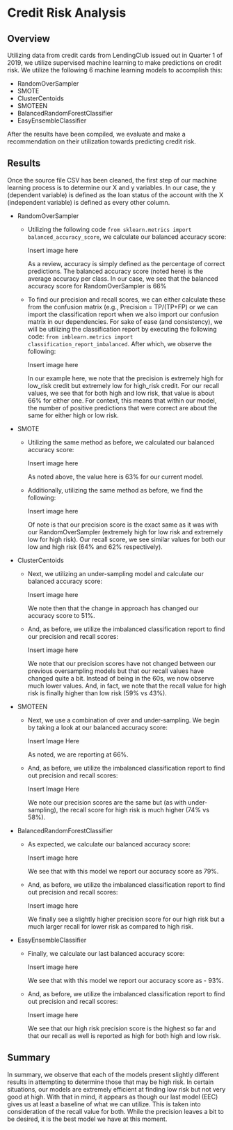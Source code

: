 # Credit Risk Analysis
 
## Overview
Utilizing data from credit cards from LendingClub issued out in Quarter 1 of 2019, we utilize supervised machine learning to make predictions on credit risk. We utilize the following 6 machine learning models to accomplish this:

* RandomOverSampler
* SMOTE
* ClusterCentoids
* SMOTEEN
* BalancedRandomForestClassifier
* EasyEnsembleClassifier

After the results have been compiled, we evaluate and make a recommendation on their utilization towards predicting  credit risk. 
## Results
Once the source file CSV has been cleaned, the first step of our machine learning process is to determine our X and y variables. In our case, the y (dependent variable) is defined as the loan status of the account with the X (independent variable) is defined as every other column.

* RandomOverSampler
	* Utilizing the following code ```from sklearn.metrics import balanced_accuracy_score```, we calculate our balanced accuracy score: 

		Insert image here
	
		As a review, accuracy is simply defined as the percentage of correct predictions. The balanced accuracy score (noted here) is the average accuracy per class. In our case, we see that the balanced accuracy score for  RandomOverSampler is 66%
	* To find our precision and recall scores, we can either calculate these from the confusion matrix (e.g., Precision = TP/(TP+FP) or we can import the classification report when we also import our confusion matrix in our dependencies. For sake of ease (and consistency), we will be utilizing the classification report by executing the following code: ```from imblearn.metrics import classification_report_imbalanced```. After which, we observe the following:

		Insert image here

		In our example here, we note that the precision is extremely high for low_risk credit but extremely low for high_risk credit. For our recall values, we see that for both high and low risk, that value is about 66% for either one. For context, this means that within our model, the number of positive predictions that were correct are about the same for either high or low risk. 

* SMOTE
	* Utilizing the same method as before, we calculated our balanced accuracy score:
		
		Insert image here
		
		As noted above, the value here is 63% for our current model. 
		
	* Additionally, utilizing the same method as before, we find the following:

		Insert image here

		Of note is that our precision score is the exact same as it was with our RandomOverSampler (extremely high for low risk and extremely low for high risk). Our recall score, we see similar values for both our low and high risk (64% and 62% respectively). 
		
* ClusterCentoids
	* Next, we utilizing an under-sampling model and calculate our balanced accuracy score:

		Insert image here

		We note then that the change in approach has changed our accuracy score to 51%.

	* And, as before, we utilize the imbalanced classification report to find our precision and recall scores:

		Insert image here

		We note that our precision scores have not changed between our previous oversampling models but that our recall values have changed quite a bit. Instead of being in the 60s, we now observe much lower values. And, in fact, we note that the recall value for high risk is finally higher than low risk (59% vs 43%).

* SMOTEEN
	* Next, we use a combination of over and under-sampling. We begin by taking a look at our balanced accuracy score:

		Insert Image Here
	
		As noted, we are reporting at 66%.

	* And, as before, we utilize the imbalanced classification report to find out precision and recall scores:

		Insert Image Here

		We note our precision scores are the same but (as with under-sampling), the recall score for high risk is much higher (74% vs 58%).
		
* BalancedRandomForestClassifier
	* As expected, we calculate our balanced accuracy score:

		Insert image here

		We see that with this model we report our accuracy score as 79%. 

	* And, as before, we utilize the imbalanced classification report to find out precision and recall scores:

		Insert image here

		We finally see a slightly higher precision score for our high risk but a much larger recall for lower risk as compared to high risk. 

* EasyEnsembleClassifier
	* Finally, we calculate our last balanced accuracy score:

		Insert image here

		We see that with this model we report our accuracy score as - 93%. 

	* And, as before, we utilize the imbalanced classification report to find out precision and recall scores:

		Insert image here

		We see that our high risk precision score is the highest so far and that our recall as well is reported as high for both high and low risk. 

## Summary
In summary, we observe that each of the models present slightly different results in attempting to determine those that may be high risk. In certain situations, our models are extremely efficient at finding low risk but not very good at high. With that in mind, it appears as though our last model (EEC) gives us at least a baseline of what we can utilize. This is taken into consideration of the recall value for both. While the precision leaves a bit to be desired, it is the best model we have at this moment. 